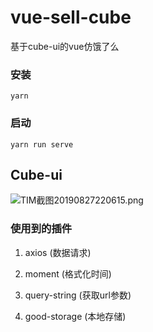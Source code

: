 # vue-sell-cube
基于cube-ui的vue仿饿了么

### 安装
```
yarn
```

### 启动
```
yarn run serve
```

## Cube-ui

![TIM截图20190827220615.png](https://i.loli.net/2019/08/28/YhPBXe3IjRUiZ58.png)

### 使用到的插件

1. axios (数据请求)

2. moment (格式化时间)

3. query-string (获取url参数)

4. good-storage (本地存储)
